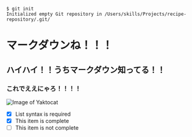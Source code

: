 ```
$ git init
Initialized empty Git repository in /Users/skills/Projects/recipe-repository/.git/
```

# マークダウンね！！！
## ハイハイ！！うちマークダウン知ってる！！
### これでええにゃろ！！！！
![Image of Yaktocat](https://octodex.github.com/images/yaktocat.png)


- [x] List syntax is required
- [x] This item is complete
- [ ] This item is not complete
